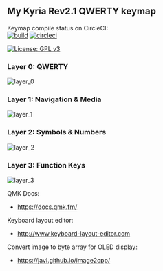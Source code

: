 ## My Kyria Rev2.1 QWERTY keymap



Keymap compile status on CircleCI:  
[![build](https://circleci.com/gh/lassieee/kyria_qmk/tree/circleci.svg?style=shield)](https://circleci.com/gh/lassieee/kyria_qmk/tree/circleci)
[![circleci](https://img.shields.io/circleci/build/gh/lassieee/kyria_qmk/circleci?style=flat)](https://circleci.com/gh/lassieee/kyria_qmk/tree/circleci)

[![License: GPL v3](https://img.shields.io/badge/License-GPLv3-blue.svg)](https://www.gnu.org/licenses/gpl-3.0)


### Layer 0: QWERTY

![layer_0](https://i.imgur.com/iz8QS6G.png)


### Layer 1: Navigation & Media

![layer_1](https://i.imgur.com/6J20bwe.png)


### Layer 2: Symbols & Numbers

![layer_2](https://i.imgur.com/KUBjUkj.png)


### Layer 3: Function Keys

![layer_3](https://i.imgur.com/8TXUfgY.png)



QMK Docs:
* https://docs.qmk.fm/

Keyboard layout editor:
* http://www.keyboard-layout-editor.com

Convert image to byte array for OLED display:
* https://javl.github.io/image2cpp/
